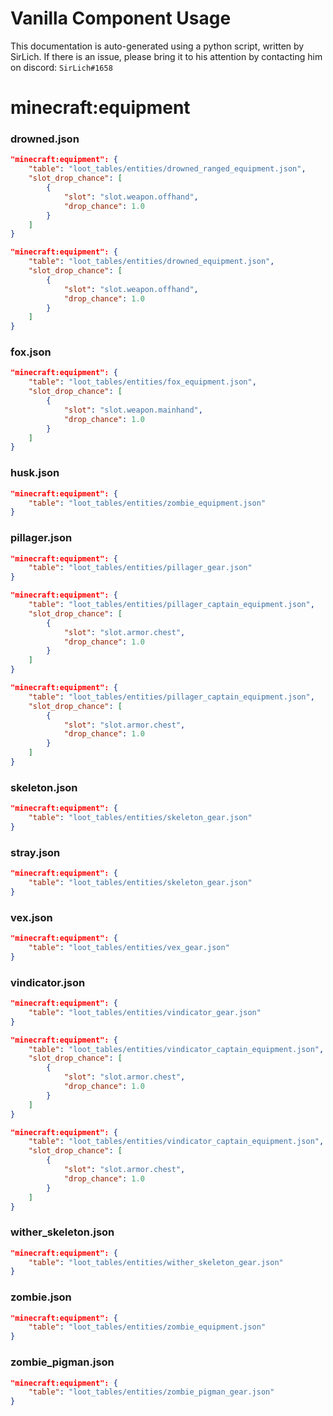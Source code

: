 # Vanilla Component Usage
This documentation is auto-generated using a python script, written by SirLich. If there is an issue, please bring it to his attention by contacting him on discord: `SirLich#1658`

# minecraft:equipment
### drowned.json
```JSON
"minecraft:equipment": {
    "table": "loot_tables/entities/drowned_ranged_equipment.json",
    "slot_drop_chance": [
        {
            "slot": "slot.weapon.offhand",
            "drop_chance": 1.0
        }
    ]
}
```

```JSON
"minecraft:equipment": {
    "table": "loot_tables/entities/drowned_equipment.json",
    "slot_drop_chance": [
        {
            "slot": "slot.weapon.offhand",
            "drop_chance": 1.0
        }
    ]
}
```

### fox.json
```JSON
"minecraft:equipment": {
    "table": "loot_tables/entities/fox_equipment.json",
    "slot_drop_chance": [
        {
            "slot": "slot.weapon.mainhand",
            "drop_chance": 1.0
        }
    ]
}
```

### husk.json
```JSON
"minecraft:equipment": {
    "table": "loot_tables/entities/zombie_equipment.json"
}
```

### pillager.json
```JSON
"minecraft:equipment": {
    "table": "loot_tables/entities/pillager_gear.json"
}
```

```JSON
"minecraft:equipment": {
    "table": "loot_tables/entities/pillager_captain_equipment.json",
    "slot_drop_chance": [
        {
            "slot": "slot.armor.chest",
            "drop_chance": 1.0
        }
    ]
}
```

```JSON
"minecraft:equipment": {
    "table": "loot_tables/entities/pillager_captain_equipment.json",
    "slot_drop_chance": [
        {
            "slot": "slot.armor.chest",
            "drop_chance": 1.0
        }
    ]
}
```

### skeleton.json
```JSON
"minecraft:equipment": {
    "table": "loot_tables/entities/skeleton_gear.json"
}
```

### stray.json
```JSON
"minecraft:equipment": {
    "table": "loot_tables/entities/skeleton_gear.json"
}
```

### vex.json
```JSON
"minecraft:equipment": {
    "table": "loot_tables/entities/vex_gear.json"
}
```

### vindicator.json
```JSON
"minecraft:equipment": {
    "table": "loot_tables/entities/vindicator_gear.json"
}
```

```JSON
"minecraft:equipment": {
    "table": "loot_tables/entities/vindicator_captain_equipment.json",
    "slot_drop_chance": [
        {
            "slot": "slot.armor.chest",
            "drop_chance": 1.0
        }
    ]
}
```

```JSON
"minecraft:equipment": {
    "table": "loot_tables/entities/vindicator_captain_equipment.json",
    "slot_drop_chance": [
        {
            "slot": "slot.armor.chest",
            "drop_chance": 1.0
        }
    ]
}
```

### wither_skeleton.json
```JSON
"minecraft:equipment": {
    "table": "loot_tables/entities/wither_skeleton_gear.json"
}
```

### zombie.json
```JSON
"minecraft:equipment": {
    "table": "loot_tables/entities/zombie_equipment.json"
}
```

### zombie_pigman.json
```JSON
"minecraft:equipment": {
    "table": "loot_tables/entities/zombie_pigman_gear.json"
}
```

